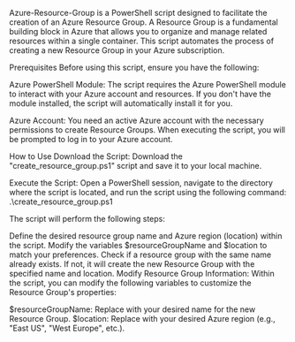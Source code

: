 Azure-Resource-Group is a PowerShell script designed to facilitate the creation of an Azure Resource Group. A Resource Group is a fundamental building block in Azure that allows you to organize and manage related resources within a single container. This script automates the process of creating a new Resource Group in your Azure subscription.

Prerequisites
Before using this script, ensure you have the following:

Azure PowerShell Module: The script requires the Azure PowerShell module to interact with your Azure account and resources. If you don't have the module installed, the script will automatically install it for you.

Azure Account: You need an active Azure account with the necessary permissions to create Resource Groups. When executing the script, you will be prompted to log in to your Azure account.

How to Use
Download the Script: Download the "create_resource_group.ps1" script and save it to your local machine.

Execute the Script: Open a PowerShell session, navigate to the directory where the script is located, and run the script using the following command:
.\create_resource_group.ps1


The script will perform the following steps:

Define the desired resource group name and Azure region (location) within the script. Modify the variables $resourceGroupName and $location to match your preferences.
Check if a resource group with the same name already exists. If not, it will create the new Resource Group with the specified name and location.
Modify Resource Group Information: Within the script, you can modify the following variables to customize the Resource Group's properties:

$resourceGroupName: Replace with your desired name for the new Resource Group.
$location: Replace with your desired Azure region (e.g., "East US", "West Europe", etc.).
